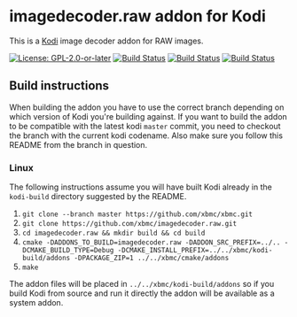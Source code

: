 # imagedecoder.raw addon for Kodi

This is a [Kodi](https://kodi.tv) image decoder addon for RAW images.

[![License: GPL-2.0-or-later](https://img.shields.io/badge/License-GPL%20v2+-blue.svg)](LICENSE.md)
[![Build Status](https://travis-ci.org/xbmc/imagedecoder.raw.svg?branch=Matrix)](https://travis-ci.org/xbmc/imagedecoder.raw/branches)
[![Build Status](https://dev.azure.com/teamkodi/binary-addons/_apis/build/status/xbmc.imagedecoder.raw?branchName=Matrix)](https://dev.azure.com/teamkodi/binary-addons/_build/latest?definitionId=28&branchName=Matrix)
[![Build Status](https://jenkins.kodi.tv/view/Addons/job/xbmc/job/imagedecoder.raw/job/Matrix/badge/icon)](https://jenkins.kodi.tv/blue/organizations/jenkins/xbmc%2Fimagedecoder.raw/branches/)

## Build instructions

When building the addon you have to use the correct branch depending on which version of Kodi you're building against.
If you want to build the addon to be compatible with the latest kodi `master` commit, you need to checkout the branch with the current kodi codename.
Also make sure you follow this README from the branch in question.

### Linux

The following instructions assume you will have built Kodi already in the `kodi-build` directory 
suggested by the README.

1. `git clone --branch master https://github.com/xbmc/xbmc.git`
2. `git clone https://github.com/xbmc/imagedecoder.raw.git`
3. `cd imagedecoder.raw && mkdir build && cd build`
4. `cmake -DADDONS_TO_BUILD=imagedecoder.raw -DADDON_SRC_PREFIX=../.. -DCMAKE_BUILD_TYPE=Debug -DCMAKE_INSTALL_PREFIX=../../xbmc/kodi-build/addons -DPACKAGE_ZIP=1 ../../xbmc/cmake/addons`
5. `make`

The addon files will be placed in `../../xbmc/kodi-build/addons` so if you build Kodi from source and run it directly 
the addon will be available as a system addon.
